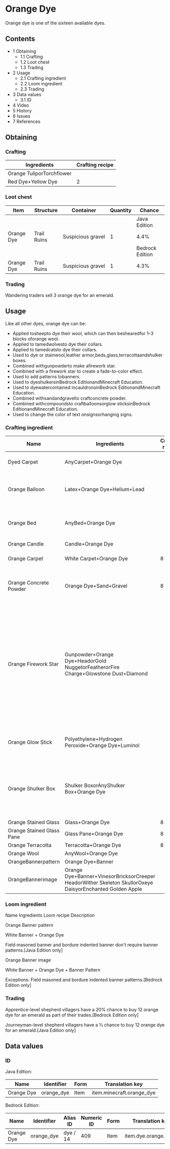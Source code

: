 # Orange Dye
Orange dye is one of the sixteen available dyes.

## Contents
- 1 Obtaining
	- 1.1 Crafting
	- 1.2 Loot chest
	- 1.3 Trading
- 2 Usage
	- 2.1 Crafting ingredient
	- 2.2 Loom ingredient
	- 2.3 Trading
- 3 Data values
	- 3.1 ID
- 4 Video
- 5 History
- 6 Issues
- 7 References

## Obtaining
### Crafting
| Ingredients               | Crafting recipe |
|---------------------------|-----------------|
| Orange TuliporTorchflower |                 |
| Red Dye+Yellow Dye        | 2               |

### Loot chest
| Item       | Structure   | Container         | Quantity | Chance          |
|------------|-------------|-------------------|----------|-----------------|
|            |             |                   |          | Java Edition    |
| Orange Dye | Trail Ruins | Suspicious gravel | 1        | 4.4%            |
|            |             |                   |          | Bedrock Edition |
| Orange Dye | Trail Ruins | Suspicious gravel | 1        | 4.3%            |

### Trading
Wandering traders sell 3 orange dye for an emerald.

## Usage
Like all other dyes, orange dye can be:

- Applied tosheepto dye their wool, which can then beshearedfor 1–3 blocks oforange wool.
- Applied to tamedwolvesto dye their collars.
- Applied to tamedcatsto dye their collars.
- Used to dye or stainwool,leather armor,beds,glass,terracottaandshulker boxes.
- Combined withgunpowderto make afirework star.
- Combined with a firework star to create a fade-to-color effect.
- Used to add patterns tobanners.
- Used to dyeshulkersinBedrock EditionandMinecraft Education.
- Used to dyewatercontained incauldronsinBedrock EditionandMinecraft Education.
- Combined withsandandgravelto craftconcrete powder.
- Combined withcompoundsto craftballoonsorglow sticksinBedrock EditionandMinecraft Education.
- Used to change the color of text onsignsorhanging signs.

### Crafting ingredient
| Name                      | Ingredients                                                                                               | Crafting recipe | Description                                                                                                                                                                       |
|---------------------------|-----------------------------------------------------------------------------------------------------------|-----------------|-----------------------------------------------------------------------------------------------------------------------------------------------------------------------------------|
| Dyed Carpet               | AnyCarpet+Orange Dye                                                                                      |                 | ‌[Java Edition  only]                                                                                                                                                             |
| Orange Balloon            | Latex+Orange Dye+Helium+Lead                                                                              |                 | ‌[Bedrock Edition and Minecraft Education  only]                                                                                                                                  |
| Orange Bed                | AnyBed+Orange Dye                                                                                         |                 | A bed of any color can be re-dyed using dyes.                                                                                                                                     |
| Orange Candle             | Candle+Orange Dye                                                                                         |                 |                                                                                                                                                                                   |
| Orange Carpet             | White Carpet+Orange Dye                                                                                   | 8               | ‌[Bedrock Edition  only]                                                                                                                                                          |
| Orange Concrete Powder    | Orange Dye+Sand+Gravel                                                                                    | 8               | Red sand cannot be used in place of sand.[1][2]                                                                                                                                   |
| Orange Firework Star      | Gunpowder+Orange Dye+HeadorGold NuggetorFeatherorFire Charge+Glowstone Dust+Diamond                       |                 | Up to eight dyes can be added.One head, gold nugget, feather, or fire charge can be added.Both the diamond and the glowstone dust can be added with any of the other ingredients. |
| Orange Glow Stick         | Polyethylene+Hydrogen Peroxide+Orange Dye+Luminol                                                         |                 | ‌[Bedrock Edition and Minecraft Education  only]                                                                                                                                  |
| Orange Shulker Box        | Shulker BoxorAnyShulker Box+Orange Dye                                                                    |                 | The shulker box retains its contents. If it is renamed on ananvil, it also retains its name.                                                                                      |
| Orange Stained Glass      | Glass+Orange Dye                                                                                          | 8               |                                                                                                                                                                                   |
| Orange Stained Glass Pane | Glass Pane+Orange Dye                                                                                     | 8               |                                                                                                                                                                                   |
| Orange Terracotta         | Terracotta+Orange Dye                                                                                     | 8               |                                                                                                                                                                                   |
| Orange Wool               | AnyWool+Orange Dye                                                                                        |                 |                                                                                                                                                                                   |
| OrangeBannerpattern       | Orange Dye+Banner                                                                                         |                 |                                                                                                                                                                                   |
| OrangeBannerimage         | Orange Dye+Banner+VinesorBricksorCreeper HeadorWither Skeleton SkullorOxeye DaisyorEnchanted Golden Apple |                 |                                                                                                                                                                                   |

### Loom ingredient



Name
Ingredients
Loom recipe
Description


Orange Banner pattern

White Banner + Orange Dye



Field masoned banner and bordure indented banner don't require banner patterns.‌[Java Edition  only]


Orange Banner image

White Banner + Orange Dye + Banner Pattern



Exceptions:
Field masoned and bordure indented banner patterns.‌[Bedrock Edition  only]


### Trading
Apprentice-level shepherd villagers have a 20% chance to buy 12 orange dye for an emerald as part of their trades.‌[Bedrock Edition  only]

Journeyman-level shepherd villagers have a 1⁄3 chance to buy 12 orange dye for an emerald.‌[Java Edition  only]

## Data values
### ID
Java Edition:

| Name       | Identifier | Form | Translation key           |
|------------|------------|------|---------------------------|
| Orange Dye | orange_dye | Item | item.minecraft.orange_dye |

Bedrock Edition:

| Name       | Identifier | Alias ID | Numeric ID | Form | Translation key      |
|------------|------------|----------|------------|------|----------------------|
| Orange Dye | orange_dye | dye / 14 | 409        | Item | item.dye.orange.name |


